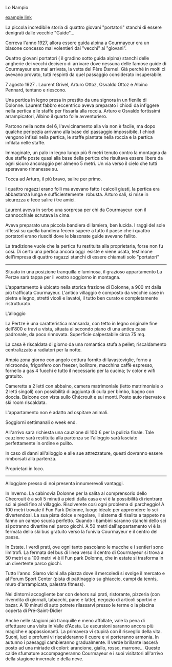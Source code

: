 <link href="style.css" rel="stylesheet" media="all" type="text/css"> 

Lo Nampio


[example link](https://www.lonampio.com/)

La piccola incredibile storia di quattro giovani "portatori" stanchi di essere denigrati dalle vecchie "Guide"...

Correva l'anno 1927, allora essere guida alpina a Courmayeur era un blasone concesso mal volentieri dai "vecchi" ai "giovani".

Quattro giovani portatori ( il gradino sotto guida alpina) stanchi delle angherie dei vecchi decisero di arrivare dove nessuna delle famose guide di Courmayeur era mai arrivata, la vetta del Père Éternel. Già perché in molti ci avevano provato, tutti respinti da quel passaggio considerato insuperabile.

7 agosto 1927 . Laurent Grivel, Arturo Ottoz, Osvaldo Ottoz e Albino Pennard, tentano e riescono.

Una pertica in legno presa in prestito da una signora in un fienile di Dolonne. Laurent fabbro eccentrico aveva preparato i chiodi da infiggere nella pertica e le staffe per fissarla alla roccia. Arturo e Osvaldo fortissimi arrampicatori, Albino il quarto folle avventuriero.

Partono nella notte del 6, l'avvicinamento alla via non è facile, ma dopo qualche peripezia arrivano alla base del passaggio impossibile. I chiodi vengono infissi nella pertica, le staffe piantate nella roccia e la pertica infilata nelle staffe.

Immaginate, un palo in legno lungo più 6 metri tenuto contro la montagna da due staffe poste quasi alla base della pertica che risultava essere libera da ogni sicuro ancoraggio per almeno 5 metri. Un via verso il cielo che tutti speravano rimanesse su.

Tocca ad Arturo, il più bravo, salire per primo.

I quattro ragazzi erano folli ma avevano fatto i calcoli giusti, la pertica era abbastanza lunga e sufficientemente  robusta. Arturo salì, si mise in sicurezza e fece salire i tre amici.

Laurent aveva in serbo una sorpresa per chi da Courmayeur  con il cannocchiale scrutava la cima.

Aveva preparato una piccola bandiera di lamiera, ben lucida. I raggi del sole riflessi su quella bandiera fecero sapere a tutto il paese che i quattro portatori erano riusciti dove le blasonate guide avevano fallito.

La tradizione vuole che la pertica fu restituita alla proprietaria, forse non fu così. Di certo una pertica ancora oggi  esiste e viene usata, testimone dell'impresa di quattro ragazzi stanchi di essere chiamati solo "portatori"

-----------------------------------------------------------------------------------------------

Situato in una posizione tranquilla e luminosa, il grazioso appartamento La Pertze sarà tappa per il vostro soggiorno in montagna.

L'appartamento è ubicato nella storica frazione di Dolonne, a 900 mt dalla più trafficata Courmayeur. L'antico villaggio è composto da vecchie case in pietra e legno, stretti vicoli e lavatoi, il tutto ben curato e completamente ristrutturato. 

L'alloggio

La Pertze è una caratteristica mansarda, con tetto in legno originale fine dell'800 e travi a vista, situata al secondo piano di una antica casa padronale, da poco rinnovata. Superficie calpestabile circa 75 mq. 

La casa è riscaldata di giorno da una romantica stufa a pellet; riscaldamento centralizzato a radiatori per la notte.

Ampia zona giorno con angolo cottura fornito di lavastoviglie, forno a microonde, frigorifero con freezer, bollitore, macchina caffè espresso, fornello a gas 4 fuochi e tutto il necessario per la cucina; tv color e wifi gratuito.

Cameretta a 2 letti con abbaino, camera matrimoniale (letto matrimoniale o 2 letti singoli) con possibilità di aggiunta di culla per bimbo, bagno con doccia. Balcone con vista sullo Chécrouit e sui monti. Posto auto riservato e ski room riscaldata.

L'appartamento non è adatto ad ospitare animali.

Soggiorni settimanali o week end.

All'arrivo sarà richiesta una cauzione di 100 € per la pulizia finale. Tale cauzione sarà restituita alla partenza se l'alloggio sarà lasciato perfettamente in ordine e pulito.

In caso di danni all'alloggio e alle sue attrezzature, questi dovranno essere rimborsati alla partenza.

Proprietari in loco.




------------------------------------------------------------------------------------------

Alloggiare presso di noi presenta innumerevoli vantaggi.

In Inverno.
La cabinovia Dolonne per la salita al comprensorio dello Checrouit è a soli 5 minuti a piedi dalla casa e vi è la possibilità di rientrare sci ai piedi fino al villaggio. Risolverete così ogni problema di parcheggio!
A 100 metri trovate il Fun Park Dolonne, luogo ideale per apprendere lo sci divertendosi. La sua pista dolce e regolare, il sistema di risalita a tappeto ne fanno un campo scuola perfetto. Quando i bambini saranno stanchi dello sci si potranno divertire nel parco giochi.
A 50 metri dall'appartamento vi è la fermata dello ski bus gratuito verso la funivia Courmayeur e il centro del paese.

In Estate.
I verdi prati, ove ogni tanto pascolano le mucche e i sentieri sono limitrofi. La fermata del bus di linea verso il centro di Courmayeur si trova a 50 metri e a 100 metri vi è il Fun park Dolonne, che in estate si trasforma in un divertente parco giochi.

Tutto l'anno.
Siamo vicini alla piazza dove il mercoledì si svolge il mercato e al Forum Sport Center (pista di pattinaggio su ghiaccio, campi da tennis, muro d'arrampicata, palestra fitness).

Nei dintorni accogliente bar con dehors sui prati, ristorante, pizzeria (con rivendita di giornali, tabacchi, pane e latte), negozio di articoli sportivi e bazar. A 10 minuti di auto potrete rilassarvi presso le terme o la piscina coperta di Pré-Saint-Didier

Anche nelle stagioni più tranquille e meno affollate, vale la pena di effettuare una visita in Valle d'Aosta.
Le escursioni saranno ancora più magiche e appassionanti.
La primavera vi stupirà con il risveglio della vita. Suoni, luci e profumi vi riscalderanno il cuore e vi porteranno armonia.
In autunno i paesaggi cambieranno gradualmente. Il verde brillante lascerà posto ad una miriade di colori: arancione, giallo, rosso, marrone... Queste calde sfumature accompagneranno Courmayeur e i suoi visitatori all'arrivo della stagione invernale e della neve.
